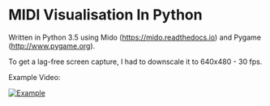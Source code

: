 # MIDI Visualisation In Python

Written in Python 3.5 using Mido (https://mido.readthedocs.io) and Pygame (http://www.pygame.org).

To get a lag-free screen capture, I had to downscale it to 640x480 - 30 fps.


Example Video:

[![Example](https://img.youtube.com/vi/GAOf2gy4Ig0/0.jpg)](https://www.youtube.com/watch?v=GAOf2gy4Ig0)
